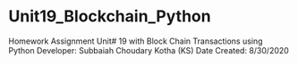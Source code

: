 # Unit19_Blockchain_Python
Homework Assignment Unit# 19 with Block Chain Transactions using Python
Developer: Subbaiah Choudary Kotha (KS)
Date Created: 8/30/2020
